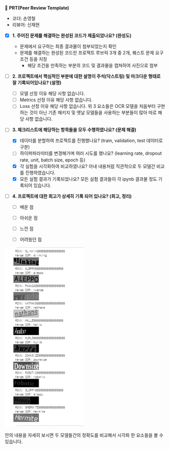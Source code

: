 🔑 **PRT(Peer Review Template)**
- 코더: 손영철
- 리뷰어: 신재현

- [X]  **1. 주어진 문제를 해결하는 완성된 코드가 제출되었나요? (완성도)**
    - 문제에서 요구하는 최종 결과물이 첨부되었는지 확인
    - 문제를 해결하는 완성된 코드란 프로젝트 루브릭 3개 중 2개, 
    퀘스트 문제 요구조건 등을 지칭
        - 해당 조건을 만족하는 부분의 코드 및 결과물을 캡쳐하여 사진으로 첨부

- [ ]  **2. 프로젝트에서 핵심적인 부분에 대한 설명이 주석(닥스트링) 및 마크다운 형태로 잘 기록되어있나요? (설명)**
    - [ ]  모델 선정 이유
    해당 사항 없습니다.
    - [ ]  Metrics 선정 이유
    해당 사항 없습니다.
    - [ ]  Loss 선정 이유
    해당 사항 없습니다.
    위 3 요소들은 OCR 모델을 처음부터 구현하는 것이 아닌 기존 패키지 및 옛날 모델들을 사용하는 부분들이 많아 따로 해당 사항 없습니다.

- [ ]  **3. 체크리스트에 해당하는 항목들을 모두 수행하였나요? (문제 해결)**
    - [X]  데이터를 분할하여 프로젝트를 진행했나요? (train, validation, test 데이터로 구분)
    - [ ]  하이퍼파라미터를 변경해가며 여러 시도를 했나요? (learning rate, dropout rate, unit, batch size, epoch 등)
    - [X]  각 실험을 시각화하여 비교하였나요?
    아내 내용처럼 직관적으로 두 모델간 비교를 진행하였습니다.
    - [X]  모든 실험 결과가 기록되었나요?
    모든 실험 결과들이 각 ipynb 결과물 정도 기록되어 있습니다.

- [ ]  **4. 프로젝트에 대한 회고가 상세히 기록 되어 있나요? (회고, 정리)**
    - [ ]  배운 점
    - [ ]  아쉬운 점
    - [ ]  느낀 점
    - [ ]  어려웠던 점


![contri](img/contri.png)

안의 내용을 자세히 보시면 두 모델들간의 정확도를 비교해서 시각화 한 요소들을 볼 수 있습니다.